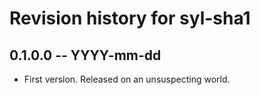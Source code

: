 # Revision history for syl-sha1

## 0.1.0.0 -- YYYY-mm-dd

* First version. Released on an unsuspecting world.
